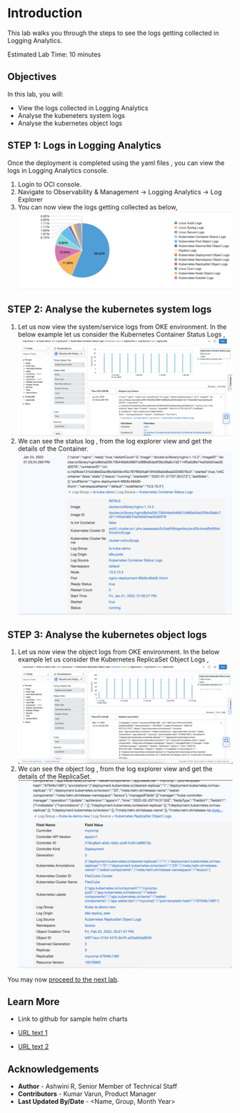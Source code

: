 
# Introduction

This lab walks you through the steps to see the logs getting collected in Logging Analytics.

Estimated Lab Time: 10 minutes

## Objectives

In this lab, you will:
* View the logs collected in Logging Analytics
* Analyse the kubeneters system logs
* Analyse the kubernetes object logs


## **STEP 1**: Logs in Logging Analytics

Once the deployment is completed using the yaml files , you can view the logs in Logging Analytics console.

  1. Login to OCI console.
  2. Navigate to Observability & Management -> Logging Analytics -> Log Explorer
  3. You can now view the logs getting collected as below,
     ![image](images/logs_in_la.png)

## **STEP 2**: Analyse the kubernetes system logs

  1. Let us now view the system/service logs from OKE environment.
  In the below example let us consider the Kubernetes Container Status Logs ,
  ![image](images/kube-logs.png)
  2. We can see the status log , from the log explorer view and get the details of the Container.
  ![image](images/status-log.png)

## **STEP 3**: Analyse the kubernetes object logs

  1. Let us now view the object logs from OKE environment.
  In the below example let us consider the Kubernetes ReplicaSet Object Logs ,
  ![image](images/objects-log.png)
  2. We can see the object log , from the log explorer view and get the details of the ReplicaSet.
  ![image](images/replica-obj-log.png)

  
You may now [proceed to the next lab](#next).

## Learn More

* Link to github for sample helm charts

* [URL text 1](http://docs.oracle.com)
* [URL text 2](http://docs.oracle.com)

## Acknowledgements
* **Author** - Ashwini R, Senior Member of Technical Staff
* **Contributors** -  Kumar Varun, Product Manager
* **Last Updated By/Date** - <Name, Group, Month Year>
